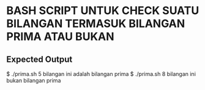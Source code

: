 # BASH SCRIPT UNTUK CHECK SUATU BILANGAN TERMASUK BILANGAN PRIMA ATAU BUKAN

## Expected Output	
$ ./prima.sh 5
bilangan ini adalah bilangan prima
$ ./prima.sh 8
bilangan ini bukan bilangan prima